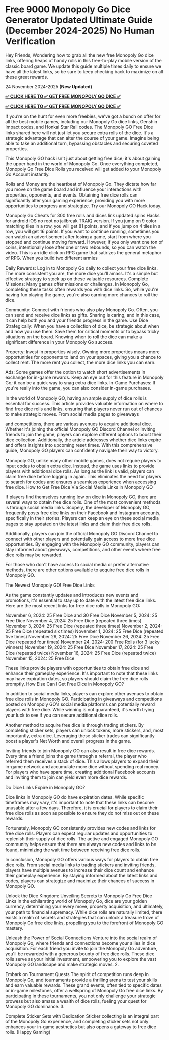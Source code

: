 # Free 9000 Monopoly Go Dice Generator Updated Ultimate Guide (December 2024-2025) No Human Verification

Hey Friends, Wondering how to grab all the new free Monopoly Go dice links, offering heaps of handy rolls in this free-to-play mobile version of the classic board game. We update this guide multiple times daily to ensure we have all the latest links, so be sure to keep checking back to maximize on all these great rewards.

24 November 2024-2025 **(New Updated)**

**[✅ CLICK HERE TO ✅ GET FREE MONOPOLY GO DICE ✅](https://cutt.ly/aeJyFdkZ)**

**[✅ CLICK HERE TO ✅ GET FREE MONOPOLY GO DICE ✅](https://cutt.ly/aeJyFdkZ)**

If you’re on the hunt for even more freebies, we’ve got a bunch on offer for all the best mobile games, including our Monopoly Go dice links, Genshin Impact codes, and Honkai Star Rail codes. The Monopoly GO Free Dice links shared here will not just let you secure extra rolls of the dice. It's a strategic advantage that can alter the course of your game. Imagine being able to take an additional turn, bypassing obstacles and securing coveted properties.

This Monopoly GO hack isn't just about getting free dice; it's about gaining the upper hand in the world of Monopoly Go. Once everything completed, Monopoly Go Free Dice Rolls you received will get added to your Monopoly Go Account instantly.

Rolls and Money are the heartbeat of Monopoly Go. They dictate how far you move on the game board and influence your interactions with properties, opponents, and events. Obtaining free dice rolls can significantly alter your gaming experience, providing you with more opportunities to progress and strategize. Try our Monopoly GO Hack today.

Monopoly Go Cheats for 300 free rolls and dices link updated spins Hacks for android iOS no root no jailbreak TRAIQ version. If you jump on 9 color matching tiles in a row, you will get 81 points, and if you jump on 4 tiles in a row, you will get 16 points. If you want to continue running, sometimes you can watch an advertisement after losing a game, start from where you stopped and continue moving forward. However, if you only want one ton of coins, intentionally lose after one or two rebounds, so you can watch the video. This is an idle click on RPG game that satirizes the general metaphor of RPG. When you build two different armies

Daily Rewards: Log in to Monopoly Go daily to collect your free dice links. The more consistent you are, the more dice you'll amass. It's a simple but effective strategy to stock up on these valuable resources. Complete Missions: Many games offer missions or challenges. In Monopoly Go, completing these tasks often rewards you with dice links. So, while you're having fun playing the game, you're also earning more chances to roll the dice.

Community: Connect with friends who also play Monopoly Go. Often, you can send and receive dice links as gifts. Sharing is caring, and in this case, it can help both you and your friends progress in the game. Use Dice Strategically: When you have a collection of dice, be strategic about when and how you use them. Save them for critical moments or to bypass tricky situations on the board. Knowing when to roll the dice can make a significant difference in your Monopoly Go success.

Property: Invest in properties wisely. Owning more properties means more opportunities for opponents to land on your spaces, giving you a chance to collect rent. The more rent you collect, the more dice links you can earn.

Ads: Some games offer the option to watch short advertisements in exchange for in-game rewards. Keep an eye out for this feature in Monopoly Go; it can be a quick way to snag extra dice links. In-Game Purchases: If you're really into the game, you can also consider in-game purchases.

In the world of Monopoly GO, having an ample supply of dice rolls is essential for success. This article provides valuable information on where to find free dice rolls and links, ensuring that players never run out of chances to make strategic moves. From social media pages to giveaways

and competitions, there are various avenues to acquire additional dice. Whether it's joining the official Monopoly GO Discord Channel or inviting friends to join the game, players can explore different options to boost their dice collection. Additionally, the article addresses whether dice links expire and offers insights into upcoming reset times. With this comprehensive guide, Monopoly GO players can confidently navigate their way to victory.

Monopoly GO, unlike many other mobile games, does not require players to input codes to obtain extra dice. Instead, the game uses links to provide players with additional dice rolls. As long as the link is valid, players can claim free dice before logging in again. This eliminates the need for players to search for codes and ensures a seamless experience when accessing free dice. How to Get Free Dice Via Social Media Links in Monopoly GO

If players find themselves running low on dice in Monopoly GO, there are several ways to obtain free dice rolls. One of the most convenient methods is through social media links. Scopely, the developer of Monopoly GO, frequently posts free dice links on their Facebook and Instagram accounts, specifically in their stories. Players can keep an eye on these social media pages to stay updated on the latest links and claim their free dice rolls.

Additionally, players can join the official Monopoly GO Discord Channel to connect with other players and potentially gain access to more free dice opportunities. By engaging with the Monopoly GO community, players can stay informed about giveaways, competitions, and other events where free dice rolls may be rewarded.

For those who don't have access to social media or prefer alternative methods, there are other options available to acquire free dice rolls in Monopoly GO.

The Newest Monopoly GO! Free Dice Links

As the game constantly updates and introduces new events and promotions, it's essential to stay up to date with the latest free dice links. Here are the most recent links for free dice rolls in Monopoly GO:

November 6, 2024: 25 Free Dice and 30 Free Dice November 5, 2024: 25 Free Dice November 4, 2024: 25 Free Dice (repeated three times) November 3, 2024: 25 Free Dice (repeated three times) November 2, 2024: 25 Free Dice (repeated six times) November 1, 2024: 25 Free Dice (repeated five times) November 29, 2024: 25 Free Dice November 26, 2024: 25 Free Dice (repeated four times) November 24, 2024: 200 Free Rolls (for 3 lucky winners) November 19, 2024: 25 Free Dice November 17, 2024: 25 Free Dice (repeated twice) November 16, 2024: 25 Free Dice (repeated twice) November 15, 2024: 25 Free Dice

These links provide players with opportunities to obtain free dice and enhance their gameplay experience. It's important to note that these links may have expiration dates, so players should claim the free dice rolls promptly. How Else Can I Get Free Dice in Monopoly GO?

In addition to social media links, players can explore other avenues to obtain free dice rolls in Monopoly GO. Participating in giveaways and competitions posted on Monopoly GO's social media platforms can potentially reward players with free dice. While winning is not guaranteed, it's worth trying your luck to see if you can secure additional dice rolls.

Another method to acquire free dice is through trading stickers. By completing sticker sets, players can unlock tokens, more stickers, and, most importantly, extra dice. Leveraging these sticker trades can significantly boost a player's Net Worth and overall progress in the game.

Inviting friends to join Monopoly GO can also result in free dice rewards. Every time a friend joins the game through a referral, the player who referred them receives a stack of dice. This allows players to expand their in-game network and accumulate more dice without spending real money. For players who have spare time, creating additional Facebook accounts and inviting them to join can yield even more dice rewards.

Do Dice Links Expire in Monopoly GO?

Dice links in Monopoly GO do have expiration dates. While specific timeframes may vary, it's important to note that these links can become unusable after a few days. Therefore, it is crucial for players to claim their free dice rolls as soon as possible to ensure they do not miss out on these rewards.

Fortunately, Monopoly GO consistently provides new codes and links for free dice rolls. Players can expect regular updates and opportunities to replenish their supply of dice rolls. The active and engaged Monopoly GO community helps ensure that there are always new codes and links to be found, minimizing the wait time between receiving free dice rolls.

In conclusion, Monopoly GO offers various ways for players to obtain free dice rolls. From social media links to trading stickers and inviting friends, players have multiple avenues to increase their dice count and enhance their gameplay experience. By staying informed about the latest links and codes, players can strategize and maximize their chances of success in Monopoly GO.

Unlock the Dice Kingdom: Unveiling Secrets to Monopoly Go Free Dice Links In the exhilarating world of Monopoly Go, dice are your golden currency, determining your every move, property acquisition, and ultimately, your path to financial supremacy. While dice rolls are naturally limited, there exists a realm of secrets and strategies that can unlock a treasure trove of Monopoly Go free dice links, propelling you to the forefront of Monopoly GO mastery.

Unleash the Power of Social Connections Venture into the social realm of Monopoly Go, where friends and connections become your allies in dice acquisition. For each friend you invite to join the Monopoly Go adventure, you'll be rewarded with a generous bounty of free dice rolls. These dice rolls serve as your initial investment, empowering you to explore the vast Monopoly GO landscape and make strategic moves. 2.

Embark on Tournament Quests The spirit of competition runs deep in Monopoly Go, and tournaments provide a thrilling arena to test your skills and earn valuable rewards. These grand events, often tied to specific dates or in-game milestones, offer a wellspring of Monopoly Go free dice links. By participating in these tournaments, you not only challenge your strategic prowess but also amass a wealth of dice rolls, fueling your quest for Monopoly GO dominance. 3.

Complete Sticker Sets with Dedication Sticker collecting is an integral part of the Monopoly Go experience, and completing sticker sets not only enhances your in-game aesthetics but also opens a gateway to free dice rolls.
(Happy Gaming)

